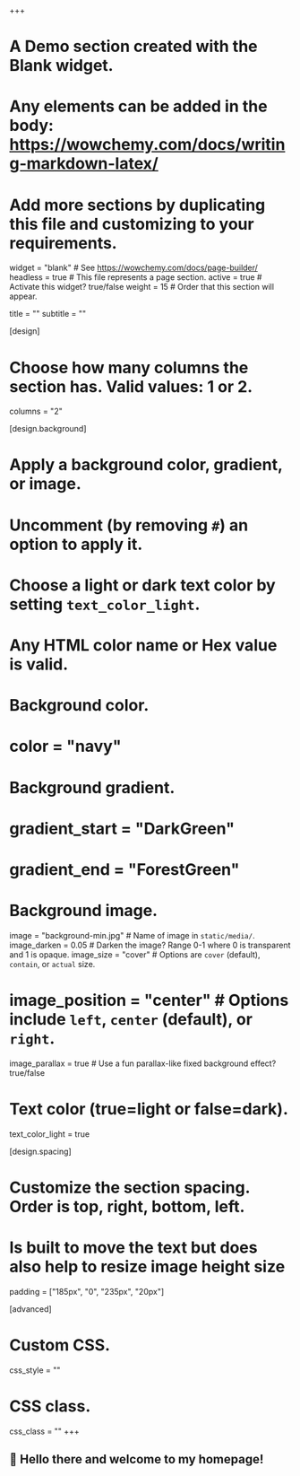 +++
# A Demo section created with the Blank widget.
# Any elements can be added in the body: https://wowchemy.com/docs/writing-markdown-latex/
# Add more sections by duplicating this file and customizing to your requirements.

widget = "blank"  # See https://wowchemy.com/docs/page-builder/
headless = true  # This file represents a page section.
active = true  # Activate this widget? true/false
weight = 15  # Order that this section will appear.

title = ""
subtitle = ""

[design]
  # Choose how many columns the section has. Valid values: 1 or 2.
  columns = "2"

[design.background]
  # Apply a background color, gradient, or image.
  #   Uncomment (by removing `#`) an option to apply it.
  #   Choose a light or dark text color by setting `text_color_light`.
  #   Any HTML color name or Hex value is valid.

  # Background color.
  # color = "navy"
  
  # Background gradient.
  # gradient_start = "DarkGreen"
  # gradient_end = "ForestGreen"
  
  # Background image.
  image = "background-min.jpg"  # Name of image in `static/media/`.
  image_darken = 0.05  # Darken the image? Range 0-1 where 0 is transparent and 1 is opaque.
  image_size = "cover"  #  Options are `cover` (default), `contain`, or `actual` size.
  # image_position = "center"  # Options include `left`, `center` (default), or `right`.
  image_parallax = true  # Use a fun parallax-like fixed background effect? true/false
  
  # Text color (true=light or false=dark).
  text_color_light = true

[design.spacing]
  # Customize the section spacing. Order is top, right, bottom, left.
  # Is built to move the text but does also help to resize image height size
  padding = ["185px", "0", "235px", "20px"]

[advanced]
 # Custom CSS. 
 css_style = ""
 
 # CSS class.
 css_class = ""
+++

## 👋 Hello there and welcome to my homepage!

  <div id="particles-js"></div>
<style type="text/css">
#content {
    pointer-events: none;
}
a, button {
    pointer-events: all;
}
/** { z-index: 2; }*/
.particle, .particle > canvas
#particles-js {
position: fixed;
    width: 100%;
    height: 100%;
    left: 0px;
    top: 0px;
/*z-index: 1;*/
}
</style>
  <script>
      particlesJS("particles-js", {
       //your config 
      });
  </script>
